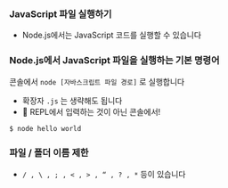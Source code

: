 ### JavaScript 파일 실행하기

- Node.js에서는 JavaScript 코드를 실행할 수 있습니다

### Node.js에서 JavaScript 파일을 실행하는 기본 명령어

콘솔에서 `node [자바스크립트 파일 경로]` 로 실행합니다

- 확장자 `.js` 는 생략해도 됩니다
- 📌 REPL에서 입력하는 것이 아닌 콘솔에서!

```jsx
$ node hello world
```

### 파일 / 폴더 이름 제한

- `/ , \ , ; , < , > , “ , ? , *` 등이 있습니다

